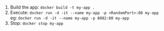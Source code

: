 1. Build the app: `docker build -t my-app .`
2. Execute: `docker run -d -it --name my-app -p <RandomPort>:80 my-app` eg: `docker run -d -it --name my-app -p 8082:80 my-app`
3. Stop: `docker stop my-app`